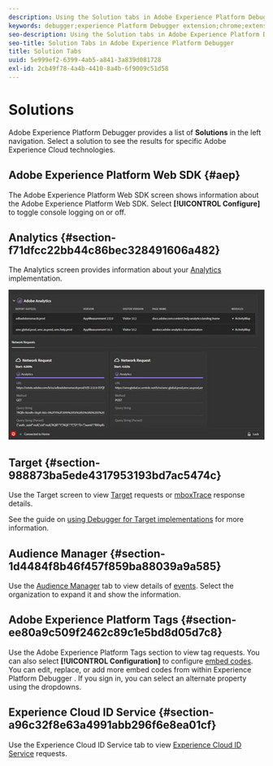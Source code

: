 ```yaml
---
description: Using the Solution tabs in Adobe Experience Platform Debugger
keywords: debugger;experience Platform Debugger extension;chrome;extension;summary;clear;requests;solutions;solution;information;analytics;target;audience manager;media optimizer;amo;id service
seo-description: Using the Solution tabs in Adobe Experience Platform Debugger 
seo-title: Solution Tabs in Adobe Experience Platform Debugger 
title: Solution Tabs
uuid: 5e999ef2-6399-4ab5-a841-3a839d081728
exl-id: 2cb49f78-4a4b-4410-8a4b-6f9009c51d58
---
```

# Solutions

Adobe Experience Platform Debugger provides a list of **Solutions** in the left navigation. Select a solution to see the results for specific Adobe Experience Cloud technologies.

## Adobe Experience Platform Web SDK {#aep}

The Adobe Experience Platform Web SDK screen shows information about the Adobe Experience Platform Web SDK. Select **[!UICONTROL Configure]** to toggle console logging on or off.

## Analytics {#section-f71dfcc22bb44c86bec328491606a482}

The Analytics screen provides information about your [Analytics](https://experienceleague.adobe.com/docs/analytics.html) implementation.

![](../images/analytics.jpg)

## Target {#section-988873ba5ede4317953193bd7ac5474c}

Use the Target screen to view [Target](https://experienceleague.adobe.com/docs/target/using/target-home.html) requests or [mboxTrace](https://experienceleague.adobe.com/docs/target/using/activities/troubleshoot-activities/content-trouble.html#section_256FCF7C14BB435BA2C68049EF0BA99E) response details.

See the guide on [using Debugger for Target implementations](./target.md) for more information.

## Audience Manager {#section-1d4484f8b46f457f859ba88039a9a585}

Use the [Audience Manager](https://experienceleague.adobe.com/docs/audience-manager/user-guide/aam-home.html) tab to view details of [events](https://experienceleague.adobe.com/docs/audience-manager/user-guide/api-and-sdk-code/dcs/dcs-event-calls/dcs-event-calls.html). Select the organization to expand it and show the information.

## Adobe Experience Platform Tags {#section-ee80a9c509f2462c89c1e5bd8d05d7c8}

Use the Adobe Experience Platform Tags section to view tag requests. You can also select **[!UICONTROL Configuration]** to configure [embed codes](../tags/ui/publishing/environments.md#embed-code). You can edit, replace, or add more embed codes from within Experience Platform Debugger . If you sign in, you can select an alternate property using the dropdowns.

## Experience Cloud ID Service {#section-a96c32f8e63a4991abb296f6e8ea01cf}

Use the Experience Cloud ID Service tab to view [Experience Cloud ID Service](https://experienceleague.adobe.com/docs/id-service/using/home.html) requests.
